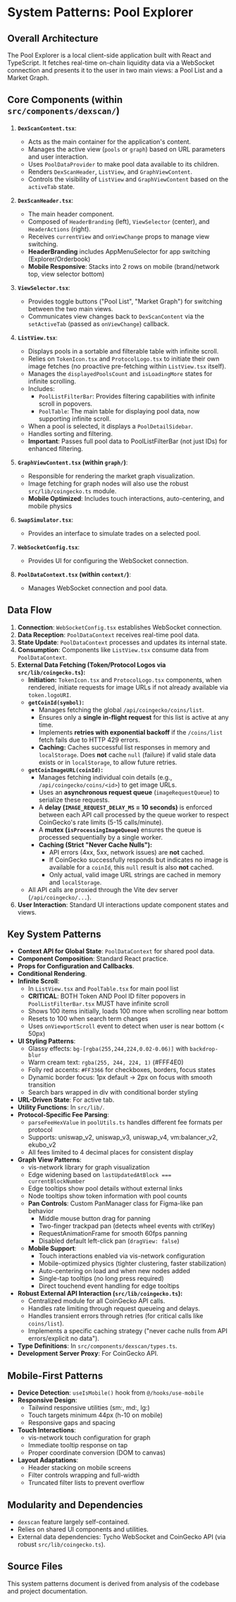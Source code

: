 # System Patterns: Pool Explorer

## Overall Architecture

The Pool Explorer is a local client-side application built with React and TypeScript. It fetches real-time on-chain liquidity data via a WebSocket connection and presents it to the user in two main views: a Pool List and a Market Graph.

## Core Components (within `src/components/dexscan/`)

1.  **`DexScanContent.tsx`**:
    *   Acts as the main container for the application's content.
    *   Manages the active view (`pools` or `graph`) based on URL parameters and user interaction.
    *   Uses `PoolDataProvider` to make pool data available to its children.
    *   Renders `DexScanHeader`, `ListView`, and `GraphViewContent`.
    *   Controls the visibility of `ListView` and `GraphViewContent` based on the `activeTab` state.

2.  **`DexScanHeader.tsx`**:
    *   The main header component.
    *   Composed of `HeaderBranding` (left), `ViewSelector` (center), and `HeaderActions` (right).
    *   Receives `currentView` and `onViewChange` props to manage view switching.
    *   **HeaderBranding** includes AppMenuSelector for app switching (Explorer/Orderbook)
    *   **Mobile Responsive**: Stacks into 2 rows on mobile (brand/network top, view selector bottom)

3.  **`ViewSelector.tsx`**:
    *   Provides toggle buttons ("Pool List", "Market Graph") for switching between the two main views.
    *   Communicates view changes back to `DexScanContent` via the `setActiveTab` (passed as `onViewChange`) callback.

4.  **`ListView.tsx`**:
    *   Displays pools in a sortable and filterable table with infinite scroll.
    *   Relies on `TokenIcon.tsx` and `ProtocolLogo.tsx` to initiate their own image fetches (no proactive pre-fetching within `ListView.tsx` itself).
    *   Manages the `displayedPoolsCount` and `isLoadingMore` states for infinite scrolling.
    *   Includes:
        *   `PoolListFilterBar`: Provides filtering capabilities with infinite scroll in popovers.
        *   `PoolTable`: The main table for displaying pool data, now supporting infinite scroll.
    *   When a pool is selected, it displays a `PoolDetailSidebar`.
    *   Handles sorting and filtering.
    *   **Important**: Passes full pool data to PoolListFilterBar (not just IDs) for enhanced filtering.

5.  **`GraphViewContent.tsx` (within `graph/`)**:
    *   Responsible for rendering the market graph visualization.
    *   Image fetching for graph nodes will also use the robust `src/lib/coingecko.ts` module.
    *   **Mobile Optimized**: Includes touch interactions, auto-centering, and mobile physics

6.  **`SwapSimulator.tsx`**:
    *   Provides an interface to simulate trades on a selected pool.

7.  **`WebSocketConfig.tsx`**:
    *   Provides UI for configuring the WebSocket connection.

8.  **`PoolDataContext.tsx` (within `context/`)**:
    *   Manages WebSocket connection and pool data.

## Data Flow

1.  **Connection**: `WebSocketConfig.tsx` establishes WebSocket connection.
2.  **Data Reception**: `PoolDataContext` receives real-time pool data.
3.  **State Update**: `PoolDataContext` processes and updates its internal state.
4.  **Consumption**: Components like `ListView.tsx` consume data from `PoolDataContext`.
5.  **External Data Fetching (Token/Protocol Logos via `src/lib/coingecko.ts`):**
    *   **Initiation:** `TokenIcon.tsx` and `ProtocolLogo.tsx` components, when rendered, initiate requests for image URLs if not already available via `token.logoURI`.
    *   **`getCoinId(symbol)`:**
        *   Manages fetching the global `/api/coingecko/coins/list`.
        *   Ensures only a **single in-flight request** for this list is active at any time.
        *   Implements **retries with exponential backoff** if the `/coins/list` fetch fails due to HTTP 429 errors.
        *   **Caching:** Caches successful list responses in memory and `localStorage`. Does **not** cache `null` (failure) if valid stale data exists or in `localStorage`, to allow future retries.
    *   **`getCoinImageURL(coinId)`:**
        *   Manages fetching individual coin details (e.g., `/api/coingecko/coins/<id>`) to get image URLs.
        *   Uses an **asynchronous request queue** (`imageRequestQueue`) to serialize these requests.
        *   A **delay (`IMAGE_REQUEST_DELAY_MS` = 10 seconds)** is enforced between each API call processed by the queue worker to respect CoinGecko's rate limits (5-15 calls/minute).
        *   A **mutex (`isProcessingImageQueue`)** ensures the queue is processed sequentially by a single worker.
        *   **Caching (Strict "Never Cache Nulls"):**
            *   API errors (4xx, 5xx, network issues) are **not** cached.
            *   If CoinGecko successfully responds but indicates no image is available for a `coinId`, this `null` result is also **not** cached.
            *   Only actual, valid image URL strings are cached in memory and `localStorage`.
    *   All API calls are proxied through the Vite dev server (`/api/coingecko/...`).
6.  **User Interaction**: Standard UI interactions update component states and views.

## Key System Patterns

*   **Context API for Global State**: `PoolDataContext` for shared pool data.
*   **Component Composition**: Standard React practice.
*   **Props for Configuration and Callbacks**.
*   **Conditional Rendering**.
*   **Infinite Scroll**: 
    *   In `ListView.tsx` and `PoolTable.tsx` for main pool list
    *   **CRITICAL**: BOTH Token AND Pool ID filter popovers in `PoolListFilterBar.tsx` MUST have infinite scroll
    *   Shows 100 items initially, loads 100 more when scrolling near bottom
    *   Resets to 100 when search term changes
    *   Uses `onViewportScroll` event to detect when user is near bottom (< 50px)
*   **UI Styling Patterns**:
    *   Glassy effects: `bg-[rgba(255,244,224,0.02-0.06)]` with `backdrop-blur`
    *   Warm cream text: `rgba(255, 244, 224, 1)` (#FFF4E0)
    *   Folly red accents: `#FF3366` for checkboxes, borders, focus states
    *   Dynamic border focus: 1px default → 2px on focus with smooth transition
    *   Search bars wrapped in div with conditional border styling
*   **URL-Driven State**: For active tab.
*   **Utility Functions**: In `src/lib/`.
*   **Protocol-Specific Fee Parsing**: 
    *   `parseFeeHexValue` in `poolUtils.ts` handles different fee formats per protocol
    *   Supports: uniswap_v2, uniswap_v3, uniswap_v4, vm:balancer_v2, ekubo_v2
    *   All fees limited to 4 decimal places for consistent display
*   **Graph View Patterns**:
    *   vis-network library for graph visualization
    *   Edge widening based on `lastUpdatedAtBlock === currentBlockNumber`
    *   Edge tooltips show pool details without external links
    *   Node tooltips show token information with pool counts
    *   **Pan Controls**: Custom PanManager class for Figma-like pan behavior
        *   Middle mouse button drag for panning
        *   Two-finger trackpad pan (detects wheel events with ctrlKey)
        *   RequestAnimationFrame for smooth 60fps panning
        *   Disabled default left-click pan (`dragView: false`)
    *   **Mobile Support**:
        *   Touch interactions enabled via vis-network configuration
        *   Mobile-optimized physics (tighter clustering, faster stabilization)
        *   Auto-centering on load and when new nodes added
        *   Single-tap tooltips (no long press required)
        *   Direct touchend event handling for edge tooltips
*   **Robust External API Interaction (`src/lib/coingecko.ts`):**
    *   Centralized module for all CoinGecko API calls.
    *   Handles rate limiting through request queueing and delays.
    *   Handles transient errors through retries (for critical calls like `coins/list`).
    *   Implements a specific caching strategy ("never cache nulls from API errors/explicit no data").
*   **Type Definitions**: In `src/components/dexscan/types.ts`.
*   **Development Server Proxy**: For CoinGecko API.

## Mobile-First Patterns

*   **Device Detection**: `useIsMobile()` hook from `@/hooks/use-mobile`
*   **Responsive Design**: 
    *   Tailwind responsive utilities (sm:, md:, lg:)
    *   Touch targets minimum 44px (h-10 on mobile)
    *   Responsive gaps and spacing
*   **Touch Interactions**:
    *   vis-network touch configuration for graph
    *   Immediate tooltip response on tap
    *   Proper coordinate conversion (DOM to canvas)
*   **Layout Adaptations**:
    *   Header stacking on mobile screens
    *   Filter controls wrapping and full-width
    *   Truncated filter lists to prevent overflow

## Modularity and Dependencies

*   `dexscan` feature largely self-contained.
*   Relies on shared UI components and utilities.
*   External data dependencies: Tycho WebSocket and CoinGecko API (via robust `src/lib/coingecko.ts`).

## Source Files

This system patterns document is derived from analysis of the codebase and project documentation.
